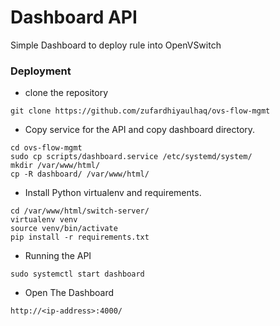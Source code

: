 Dashboard API
=============

Simple Dashboard to deploy rule into OpenVSwitch

### Deployment
- clone the repository
```
git clone https://github.com/zufardhiyaulhaq/ovs-flow-mgmt
```
- Copy service for the API and copy dashboard directory.
```
cd ovs-flow-mgmt
sudo cp scripts/dashboard.service /etc/systemd/system/
mkdir /var/www/html/
cp -R dashboard/ /var/www/html/
```
- Install Python virtualenv and requirements.
```
cd /var/www/html/switch-server/
virtualenv venv
source venv/bin/activate
pip install -r requirements.txt
```
- Running the API
```
sudo systemctl start dashboard
```
- Open The Dashboard
```
http://<ip-address>:4000/